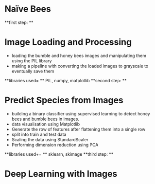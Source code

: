 # Naïve Bees
**first step: **
# Image Loading and Processing
- loading the bumble and honey bees images and manipulating them using the PIL library
- making a pipeline with converting the loaded images to grayscale to eventually save them

**libraries used= ** PIL, numpy, matplotlib
**second step: **
# Predict Species from Images
- building a binary classifier using supervised learning to detect honey bees and bumble bees in images.
- data visualisation using Matplotlib
- Generate the row of features after flattening them into a single row
- split into train and test data
- Scaling the data using StandardScaler
- Performing dimension reduction using PCA


**libraries used+= ** sklearn, skimage
**third step: **
# Deep Learning with Images

